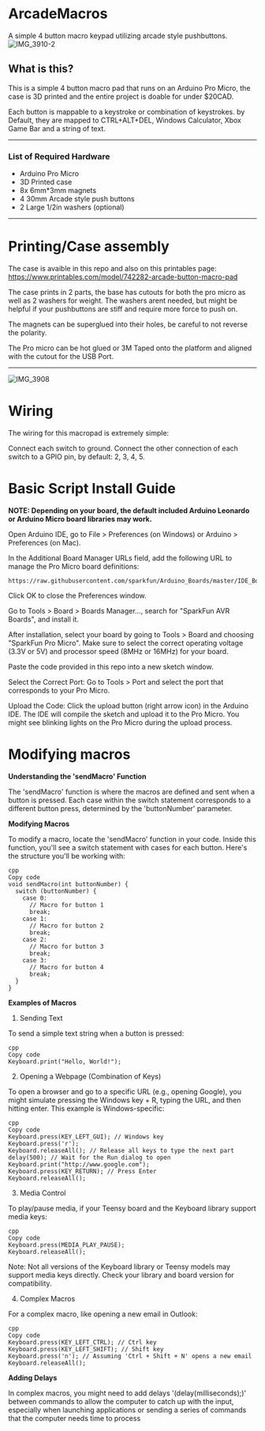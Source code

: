 # ArcadeMacros
A simple 4 button macro keypad utilizing arcade style pushbuttons.
![IMG_3910-2](https://github.com/potatoworld/ArcadeMacros/assets/37276609/b9dd44df-40e4-4200-94f2-20c6da19f9d4)

## What is this?

This is a simple 4 button macro pad that runs on an Arduino Pro Micro, the case is 3D printed and the entire project is doable for under $20CAD.

Each button is mappable to a keystroke or combination of keystrokes. by Default, they are mapped to CTRL+ALT+DEL, Windows Calculator, Xbox Game Bar and a string of text.

---

### List of Required Hardware

- Arduino Pro Micro
- 3D Printed case
- 8x 6mm*3mm magnets
- 4 30mm Arcade style push buttons
- 2 Large 1/2in washers (optional)

---

# Printing/Case assembly

The case is avaible in this repo and also on this printables page: https://www.printables.com/model/742282-arcade-button-macro-pad

The case prints in 2 parts, the base has cutouts for both the pro micro as well as 2 washers for weight. The washers arent needed, but might be helpful if your pushbuttons are stiff and require more force to push on. 

The magnets can be superglued into their holes, be careful to not reverse the polarity.

The Pro micro can be hot glued or 3M Taped onto the platform and aligned with the cutout for the USB Port.

---
![IMG_3908](https://github.com/potatoworld/ArcadeMacros/assets/37276609/fea93631-041d-4204-a7bd-30dac002a8c5)

# Wiring

The wiring for this macropad is extremely simple:

Connect each switch to ground.
Connect the other connection of each switch to a GPIO pin, by default: 2, 3, 4, 5.

# Basic Script Install Guide

**NOTE: Depending on your board, the default included Arduino Leonardo or Arduino Micro board libraries may work.** 

Open Arduino IDE, go to File > Preferences (on Windows) or Arduino > Preferences (on Mac).

In the Additional Board Manager URLs field, add the following URL to manage the Pro Micro board definitions:
~~~
https://raw.githubusercontent.com/sparkfun/Arduino_Boards/master/IDE_Board_Manager/package_sparkfun_index.json
~~~

Click OK to close the Preferences window.

Go to Tools > Board > Boards Manager..., search for "SparkFun AVR Boards", and install it.

After installation, select your board by going to Tools > Board and choosing "SparkFun Pro Micro". Make sure to select the correct operating voltage (3.3V or 5V) and processor speed (8MHz or 16MHz) for your board.

Paste the code provided in this repo into a new sketch window.

Select the Correct Port: Go to Tools > Port and select the port that corresponds to your Pro Micro.

Upload the Code: Click the upload button (right arrow icon) in the Arduino IDE. The IDE will compile the sketch and upload it to the Pro Micro. You might see blinking lights on the Pro Micro during the upload process.

# Modifying macros

**Understanding the 'sendMacro' Function**

The 'sendMacro' function is where the macros are defined and sent when a button is pressed. Each case within the switch statement corresponds to a different button press, determined by the 'buttonNumber' parameter.

**Modifying Macros**

To modify a macro, locate the 'sendMacro' function in your code. Inside this function, you'll see a switch statement with cases for each button. Here's the structure you'll be working with:

~~~
cpp
Copy code
void sendMacro(int buttonNumber) {
  switch (buttonNumber) {
    case 0:
      // Macro for button 1
      break;
    case 1:
      // Macro for button 2
      break;
    case 2:
      // Macro for button 3
      break;
    case 3:
      // Macro for button 4
      break;
  }
}
~~~

**Examples of Macros**
1. Sending Text

To send a simple text string when a button is pressed:
~~~
cpp
Copy code
Keyboard.print("Hello, World!");
~~~

2. Opening a Webpage (Combination of Keys)

To open a browser and go to a specific URL (e.g., opening Google), you might simulate pressing the Windows key + R, typing the URL, and then hitting enter. This example is Windows-specific:
~~~
cpp
Copy code
Keyboard.press(KEY_LEFT_GUI); // Windows key
Keyboard.press('r');
Keyboard.releaseAll(); // Release all keys to type the next part
delay(500); // Wait for the Run dialog to open
Keyboard.print("http://www.google.com");
Keyboard.press(KEY_RETURN); // Press Enter
Keyboard.releaseAll();
~~~

3. Media Control

To play/pause media, if your Teensy board and the Keyboard library support media keys:
~~~
cpp
Copy code
Keyboard.press(MEDIA_PLAY_PAUSE);
Keyboard.releaseAll();
~~~

Note: Not all versions of the Keyboard library or Teensy models may support media keys directly. Check your library and board version for compatibility.

4. Complex Macros

For a complex macro, like opening a new email in Outlook:
~~~
cpp
Copy code
Keyboard.press(KEY_LEFT_CTRL); // Ctrl key
Keyboard.press(KEY_LEFT_SHIFT); // Shift key
Keyboard.press('n'); // Assuming 'Ctrl + Shift + N' opens a new email
Keyboard.releaseAll();
~~~

**Adding Delays**

In complex macros, you might need to add delays '(delay(milliseconds);)' between commands to allow the computer to catch up with the input, especially when launching applications or sending a series of commands that the computer needs time to process
